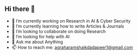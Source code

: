 ## Hi there 👋
- 🔭 I’m currently working on Research in AI & Cyber Security
- 🌱 I’m currently learning how to write Articles & Journals
- 👯 I’m looking to collaborate on doing Research
- 🤔 I’m looking for help with AI
- 💬 Ask me about Anything
- 📫 How to reach me: agraharamshaikdadapeer1@gmail.com
